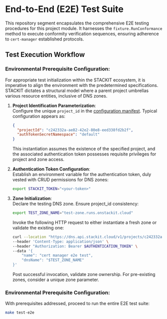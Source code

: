 # End-to-End (E2E) Test Suite

This repository segment encapsulates the comprehensive E2E testing procedures for this project module. It harnesses the `fixture.RunConformance` method to execute conformity verification sequences, ensuring adherence to `cert-manager` established protocols.

## Test Execution Workflow

### Environmental Prerequisite Configuration:
For appropriate test initialization within the STACKIT ecosystem, it is imperative to align the environment with 
the predetermined specifications. STACKIT dictates a structural model where a parent project umbrellas various 
resource entities, inclusive of DNS zones.

1. **Project Identification Parameterization**:   
Configure the unique `project_id` in the [configuration manifest](../testdata/stackit/config.json). Typical configuration appears as:
    ```json
    {
      "projectId": "c242332a-ae82-42e2-80e8-eed338fd2b2f",
      "authTokenSecretNamespace": "default"
    }
    ```

    This instantiation assumes the existence of the specified project, and the associated authentication 
    token possesses requisite privileges for project and zone access.
2. **Authentication Token Configuration**:    
Establish an environment variable for the authentication token, duly vested with CRUD permissions for DNS zones:
    ```bash
    export STACKIT_TOKEN="<your-token>"
    ```
3. **Zone Initialization**:   
Declare the testing DNS zone. Ensure project_id consistency:
    ```bash
    export TEST_ZONE_NAME="test-zone.runs.onstackit.cloud"
    ```
    Invoke the following HTTP request to either instantiate a fresh zone or validate the existing one:
    ```bash
    curl --location "https://dns.api.stackit.cloud/v1/projects/c242332a-ae82-42e2-80e8-eed338fd2b2f/zones" \
    --header 'Content-Type: application/json' \
    --header "Authorization: Bearer $AUTHENTICATION_TOKEN" \
    --data '{
        "name": "cert manager e2e test",
        "dnsName": "$TEST_ZONE_NAME" 
    }'
    ```
    Post successful invocation, validate zone ownership. For pre-existing zones, consider a unique zone parameter.

### Environmental Prerequisite Configuration:
With prerequisites addressed, proceed to run the entire E2E test suite:
```bash
make test-e2e
```
